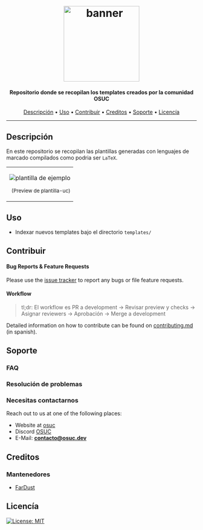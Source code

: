 <h1 align="center">
  <br>
  <a href=#><img src="https://osuc.dev/img/min-icon.svg" width="200px" alt="banner"></a>
</h1>

<h4 align="center"> Repositorio donde se recopilan los templates creados por la comunidad OSUC </h4>

<p align="center">
     <!-- Badges Here -->
</p>
      
<p align="center">
  <a href="#about">Descripción</a> •
  <a href="#usage">Uso</a> •
  <a href="#contributing">Contribuir</a> •
  <a href="#credits">Creditos</a> •
  <a href="#support">Soporte</a> •
  <a href="#license">Licencía</a>
</p>

---

## Descripción

En este repositorio se recopilan las plantillas generadas con lenguajes de marcado compilados como podria ser `LaTeX`.

<table>
<tr>
<td>

![plantilla de ejemplo](https://github.com/open-source-uc/latex-templates/raw/master/templates/plantilla-uc/ejemplos/portada.png#)
<p align="right">
<sub>(Preview de plantilla-uc)</sub>
</p>

</td>
</tr>
</table>

## Uso

* Indexar nuevos templates bajo el directorio `templates/`

## Contribuir


#### Bug Reports & Feature Requests

Please use the [issue tracker](#) to report any bugs or file feature requests.

#### Workflow

> tl;dr:
> El workflow es PR a development -> Revisar preview y checks -> Asignar reviewers -> Aprobación -> Merge a development

Detailed information on how to contribute can be found on [contributing.md](contributing.md) (in spanish).


## Soporte

### FAQ
### Resolución de problemas

### Necesitas contactarnos
Reach out to us at one of the following places:

- Website at [osuc](https://osuc.dev)
- Discord [OSUC](#)
- E-Mail: **contacto@osuc.dev**

## Creditos

### Mantenedores

- [FarDust](https://www.github.com/FarDust)
## Licencía

[![License: MIT](https://img.shields.io/badge/License-MIT-yellow.svg)](./license.md)
